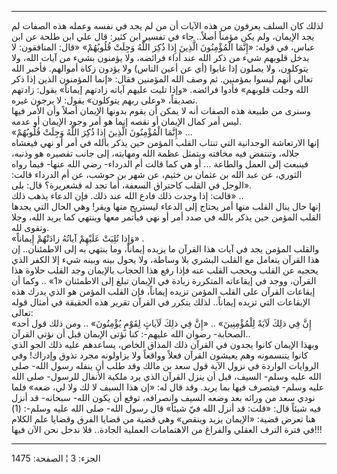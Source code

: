 ------------------------------------------------------------------------

لذلك كان السلف يعرفون من هذه الآيات أن من لم يجد في نفسه وعمله هذه
الصفات لم يجد الإيمان، ولم يكن مؤمناً أصلاً.. جاء في تفسير ابن كثير: قال
علي ابن طلحة عن ابن عباس، في قوله: «إِنَّمَا الْمُؤْمِنُونَ الَّذِينَ إِذا ذُكِرَ اللَّهُ
وَجِلَتْ قُلُوبُهُمْ» «قال: المنافقون: لا يدخل قلوبهم شيء من ذكر الله عند أداء
فرائضه، ولا يؤمنون بشيء من آيات الله، ولا يتوكلون، ولا يصلون إذا غابوا
(أي عن أعين الناس) ولا يؤدون زكاة أموالهم. فأخبر الله تعالى أنهم ليسوا
بمؤمنين. ثم وصف الله المؤمنين فقال: «إنما المؤمنون الذين إذا ذكر الله
وجلت قلوبهم» فأدوا فرائضه. «وإذا تليت عليهم آياته زادتهم إيماناً» يقول:
زادتهم تصديقاً، «وعلى ربهم يتوكلون» يقول: لا يرجون غيره.  
وسنرى من طبيعة هذه الصفات أنه لا يمكن أن يقوم بدونها الإيمان أصلاً وأن
الأمر فيها ليس أمر كمال الإيمان أو نقصه إنما هو أمر وجود الإيمان أو
عدمه.  
«إِنَّمَا الْمُؤْمِنُونَ الَّذِينَ إِذا ذُكِرَ اللَّهُ وَجِلَتْ قُلُوبُهُمْ» ...  
إنها الارتعاشة الوجدانية التي تنتاب القلب المؤمن حين يذكر بالله في أمر
أو نهي فيغشاه جلاله، وتنتفض فيه مخافته ويتمثل عظمة الله ومهابته، إلى
جانب تقصيره هو وذنبه، فينبعث إلى العمل والطاعة ... أو هي كما قالت أم
الدرداء- رضي الله عنها- فيما رواه الثوري، عن عبد الله بن عثمان بن خثيم،
عن شهر بن حوشب، عن أم الدرداء قالت: «الوجل في القلب كاحتراق السعفة، أما
تجد له قشعريرة؟ قال: بلى.  
قالت: إذا وجدت ذلك فادع الله عند ذلك. فإن الدعاء يذهب ذلك» ..  
إنها حال ينال القلب منها أمر يحتاج إلى الدعاء ليستريح منها ويقر! وهي
الحال التي يجدها القلب المؤمن حين يذكر بالله في صدد أمر أو نهي فيأتمر
معها وينتهي كما يريد الله، وجلا وتقوى لله.  
«وَإِذا تُلِيَتْ عَلَيْهِمْ آياتُهُ زادَتْهُمْ إِيماناً» .  
والقلب المؤمن يجد في آيات هذا القرآن ما يزيده إيماناً، وما ينتهي به إلى
الاطمئنان.. إن هذا القرآن يتعامل مع القلب البشري بلا وساطة، ولا يحول
بينه وبينه شيء إلا الكفر الذي يحجبه عن القلب ويحجب القلب عنه فإذا رفع
هذا الحجاب بالإيمان وجد القلب حلاوة هذا القرآن، ووجد في إيقاعاته
المتكررة زيادة في الإيمان تبلغ إلى الاطمئنان «1» .. وكما أن إيقاعات
القرآن على القلب المؤمن تزيده إيماناً، فإن القلب المؤمن هو الذي يدرك هذه
الإيقاعات التي تزيده إيماناً.. لذلك يتكرر في القرآن تقرير هذه الحقيقة في
أمثال قوله تعالى:  
«إِنَّ فِي ذلِكَ لَآيَةً لِلْمُؤْمِنِينَ» .. «إِنَّ فِي ذلِكَ لَآياتٍ لِقَوْمٍ يُؤْمِنُونَ» .. ومن ذلك
قول أحد الصحابة- رضوان الله عليهم-: كنا نؤتى الإيمان قبل أن نؤتى
القرآن..  
وبهذا الإيمان كانوا يجدون في القرآن ذلك المذاق الخاص، يساعدهم عليه ذلك
الجو الذي كانوا يتنسمونه وهم يعيشون القرآن فعلاً وواقعاً ولا يزاولونه مجرد
تذوق وإدراك! وفي الروايات الواردة في نزول الآية قول سعد بن مالك وقد طلب
أن ينفله رسول الله- صلى الله عليه وسلم- السيف، قبل أن ينزل القرآن الذي
يرد ملكية الأنفال للرسول- صلى الله عليه وسلم- فيتصرف فيها بما يريد. وقد
قال له: «إن هذا السيف لا لك ولا لي، ضعه» فلما نودي سعد من ورائه بعد وضعه
السيف وانصرافه، توقع أن يكون الله- سبحانه- قد أنزل فيه شيئاً قال: «قلت:
قد أنزل الله فيّ شيئاً» قال رسول الله- صلى الله عليه وسلم-: (1) هنا تعرض
قضية: «الإيمان يزيد وينقص» وهي قضية من قضايا الفرق وقضايا علم الكلام في
فترة الترف العقلي والفراغ من الاهتمامات العملية الجادة.. فلا ندخل نحن
الآن فيها!!!

------------------------------------------------------------------------

الجزء: 3 ¦ الصفحة: 1475
